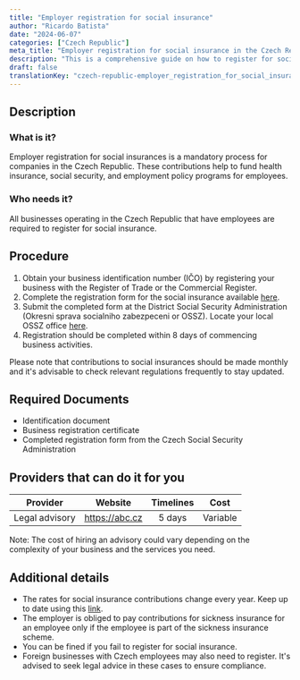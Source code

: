 ```yaml
---
title: "Employer registration for social insurance"
author: "Ricardo Batista"
date: "2024-06-07"
categories: ["Czech Republic"]
meta_title: "Employer registration for social insurance in the Czech Republic"
description: "This is a comprehensive guide on how to register for social insurance as an employer in the Czech Republic"
draft: false
translationKey: "czech-republic-employer_registration_for_social_insurance"
---
```


## Description
### What is it?
Employer registration for social insurances is a mandatory process for companies in the Czech Republic. These contributions help to fund health insurance, social security, and employment policy programs for employees.
### Who needs it?
All businesses operating in the Czech Republic that have employees are required to register for social insurance.

## Procedure
1. Obtain your business identification number (IČO) by registering your business with the Register of Trade or the Commercial Register.
2. Complete the registration form for the social insurance available [here](https://www.cssz.cz/en/forms.htm).
3. Submit the completed form at the District Social Security Administration (Okresni sprava socialniho zabezpeceni or OSSZ). Locate your local OSSZ office [here](https://www.cssz.cz/en/about-cssa/territorial-departments).
4. Registration should be completed within 8 days of commencing business activities.

Please note that contributions to social insurances should be made monthly and it's advisable to check relevant regulations frequently to stay updated.

## Required Documents
- Identification document
- Business registration certificate
- Completed registration form from the Czech Social Security Administration

## Providers that can do it for you

| Provider        |     Website     |     Timelines    |       Cost      |
| --------------- | --------------- |  :-------------: | :-------------: |
| Legal advisory  |  https://abc.cz |      5 days      |       Variable  |

Note: The cost of hiring an advisory could vary depending on the complexity of your business and the services you need.

## Additional details
- The rates for social insurance contributions change every year. Keep up to date using this [link](https://www.cssz.cz/en/social-insurance/mandatory-and-voluntary-insurance/contributions).
- The employer is obliged to pay contributions for sickness insurance for an employee only if the employee is part of the sickness insurance scheme.
- You can be fined if you fail to register for social insurance.
- Foreign businesses with Czech employees may also need to register. It's advised to seek legal advice in these cases to ensure compliance.